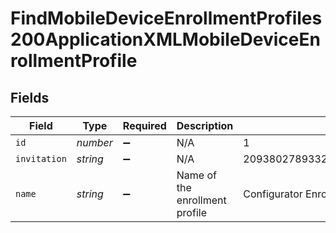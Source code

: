# FindMobileDeviceEnrollmentProfiles200ApplicationXMLMobileDeviceEnrollmentProfile


## Fields

| Field                                   | Type                                    | Required                                | Description                             | Example                                 |
| --------------------------------------- | --------------------------------------- | --------------------------------------- | --------------------------------------- | --------------------------------------- |
| `id`                                    | *number*                                | :heavy_minus_sign:                      | N/A                                     | 1                                       |
| `invitation`                            | *string*                                | :heavy_minus_sign:                      | N/A                                     | 209380278933254867453360473540460311869 |
| `name`                                  | *string*                                | :heavy_minus_sign:                      | Name of the enrollment profile          | Configurator Enrollment Profile         |